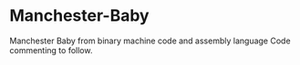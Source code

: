 # Manchester-Baby
Manchester Baby from binary machine code and assembly language
Code commenting to follow.
